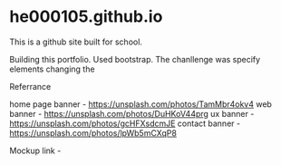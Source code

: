 # he000105.github.io

This is a github site built for school.

Building this portfolio. Used bootstrap. 
The chanllenge was specify elements changing the 


Referrance

home page banner - https://unsplash.com/photos/TamMbr4okv4
web banner - https://unsplash.com/photos/DuHKoV44prg
ux banner - https://unsplash.com/photos/gcHFXsdcmJE
contact banner - https://unsplash.com/photos/lpWb5mCXqP8

Mockup link - 